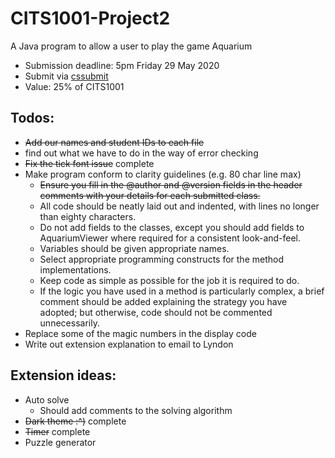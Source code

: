 # CITS1001-Project2
A Java program to allow a user to play the game Aquarium
+ Submission deadline: 5pm Friday 29 May 2020
+ Submit via [cssubmit](https://secure.csse.uwa.edu.au/run/cssubmit)
+ Value: 25% of CITS1001
## Todos:
+ ~~Add our names and student IDs to each file~~
+ find out what we have to do in the way of error checking
+ ~~Fix the tick font issue~~ complete
+ Make program conform to clarity guidelines (e.g. 80 char line max)
	+ ~~Ensure you fill in the @author and @version fields in the header comments with your details for each submitted class.~~
	+ All code should be neatly laid out and indented, with lines no longer than eighty characters.
	+ Do not add fields to the classes, except you should add fields to AquariumViewer where required for a consistent look-and-feel.
	+ Variables should be given appropriate names.
	+ Select appropriate programming constructs for the method implementations.
	+ Keep code as simple as possible for the job it is required to do.
	+ If the logic you have used in a method is particularly complex, a brief comment should be added explaining the strategy you have adopted; but otherwise, code should not be commented unnecessarily.
+ Replace some of the magic numbers in the display code
+ Write out extension explanation to email to Lyndon

## Extension ideas:
+ Auto solve
	+ Should add comments to the solving algorithm 
+ ~~Dark theme :^)~~ complete
+ ~~Timer~~ complete
+ Puzzle generator
